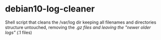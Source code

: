 # debian10-log-cleaner
Shell script that cleans the /var/log dir keeping all filenames and directories structure untouched, removing the .*gz files and leaving the "newer older logs" (*.1 files)
